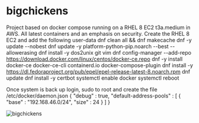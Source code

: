 # bigchickens

Project based on docker compose running on a RHEL 8 EC2 t3a.medium in AWS. All latest containers and an emphasis on security.
Create the RHEL 8 EC2 and add the following user-data
dnf clean all && dnf makecache
dnf -y update --nobest
dnf update -y platform-python-pip.noarch --best --allowerasing
dnf install -y dos2unix git vim
dnf config-manager --add-repo https://download.docker.com/linux/centos/docker-ce.repo
dnf -y install docker-ce docker-ce-cli containerd.io docker-compose-plugin
dnf install -y https://dl.fedoraproject.org/pub/epel/epel-release-latest-8.noarch.rpm
dnf update
dnf install -y certbot
systemctl enable docker
systemctl reboot

Once system is back up login, sudo to root and create the file /etc/docker/daemon.json
{
  "debug" : true,
  "default-address-pools" : [
    {
      "base" : "192.168.46.0/24",
      "size" : 24
    }
  ]
}

![bigchickens](https://github.com/user-attachments/assets/9fbab409-1752-4fb2-ab48-1636fbe73db1)
